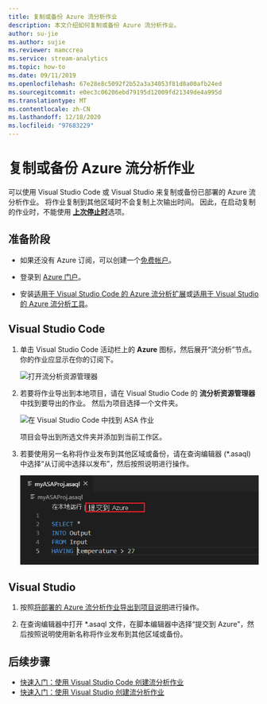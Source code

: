 ```yaml
---
title: 复制或备份 Azure 流分析作业
description: 本文介绍如何复制或备份 Azure 流分析作业。
author: su-jie
ms.author: sujie
ms.reviewer: mamccrea
ms.service: stream-analytics
ms.topic: how-to
ms.date: 09/11/2019
ms.openlocfilehash: 67e28e8c5092f2b52a3a34053f81d8a00afb24ed
ms.sourcegitcommit: e0ec3c06206ebd79195d12009fd21349de4a995d
ms.translationtype: MT
ms.contentlocale: zh-CN
ms.lasthandoff: 12/18/2020
ms.locfileid: "97683229"
---
```

# <a name="copy-or-back-up-azure-stream-analytics-jobs"></a>复制或备份 Azure 流分析作业

可以使用 Visual Studio Code 或 Visual Studio 来复制或备份已部署的 Azure 流分析作业。 将作业复制到其他区域时不会复制上次输出时间。 因此，在启动复制的作业时，不能使用 [**上次停止时**](./start-job.md#start-options)选项。

## <a name="before-you-begin"></a>准备阶段
* 如果还没有 Azure 订阅，可以创建一个[免费帐户](https://azure.microsoft.com/free/)。

* 登录到 [Azure 门户](https://portal.azure.com/)。

* 安装[适用于 Visual Studio Code 的 Azure 流分析扩展](quick-create-visual-studio-code.md#install-the-azure-stream-analytics-tools-extension)或[适用于 Visual Studio 的 Azure 流分析工具](quick-create-visual-studio-code.md#install-the-azure-stream-analytics-tools-extension)。  

## <a name="visual-studio-code"></a>Visual Studio Code

1. 单击 Visual Studio Code 活动栏上的 **Azure** 图标，然后展开“流分析”节点。 你的作业应显示在你的订阅下。

   ![打开流分析资源管理器](./media/vscode-explore-jobs/open-explorer.png)

2. 若要将作业导出到本地项目，请在 Visual Studio Code 的 **流分析资源管理器** 中找到要导出的作业。 然后为项目选择一个文件夹。

    ![在 Visual Studio Code 中找到 ASA 作业](./media/vscode-explore-jobs/export-job.png)

    项目会导出到所选文件夹并添加到当前工作区。

3. 若要使用另一名称将作业发布到其他区域或备份，请在查询编辑器 (\*.asaql) 中选择“从订阅中选择以发布”，然后按照说明进行操作。

    ![在 Visual Studio Code 中发布到 Azure](./media/quick-create-visual-studio-code/submit-job.png)

## <a name="visual-studio"></a>Visual Studio

1. 按照[将部署的 Azure 流分析作业导出到项目说明](./stream-analytics-vs-tools.md#export-jobs-to-a-project)进行操作。

2. 在查询编辑器中打开 \*.asaql 文件，在脚本编辑器中选择“提交到 Azure”，然后按照说明使用新名称将作业发布到其他区域或备份。

## <a name="next-steps"></a>后续步骤

* [快速入门：使用 Visual Studio Code 创建流分析作业](quick-create-visual-studio-code.md)
* [快速入门：使用 Visual Studio 创建流分析作业](stream-analytics-quick-create-vs.md)